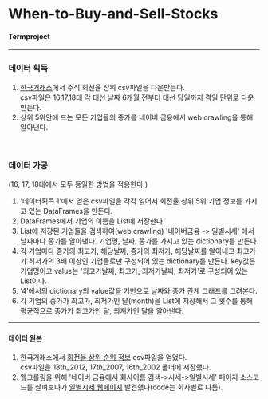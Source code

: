 # When-to-Buy-and-Sell-Stocks
#### Termproject
---
### 데이터 획득
1. [한국거래소](http://www.krx.co.kr/main/main.jsp)에서 주식 회전율 상위 csv파일을 다운받는다.<br>
csv파일은 16,17,18대 각 대선 날짜 6개월 전부터 대선 당일까지 격일 단위로 다운받는다.
2. 상위 5위안에 드는 모든 기업들의 종가를 네이버 금융에서 web crawling을 통해 알아낸다.  
<br>

### 데이터 가공
(16, 17, 18대에서 모두 동일한 방법을 적용한다.)<br>

1. '데이터획득 1'에서 얻은  csv파일을 각각 읽어서 회전율 상위 5위 기업 정보를 가지고 있는 DataFrames을 만든다.
2. DataFrames에서 기업의 이름을 List에 저장한다.
3. List에 저장된 기업들을 검색하여(web crawling) '네이버금융 -> 일별시세' 에서 날짜마다 종가를 알아낸다. 기업명, 날짜, 종가를 가지고 있는 dictionary를 만든다.
4. 각 기업마다 종가의 최고가, 해당날짜, 종가의 최저가, 해당날짜를 알아내고 최고가가 최저가의 3배 이상인 기업들로만 구성되어 있는 dictionary를 만든다. key값은 기업명이고 value는 '최고가날짜, 최고가, 최저가날짜, 최저가'로 구성되어 있는 List이다.
5. '4'에서의 dictionary의 value값을 기반으로 날짜와 종가 관계 그래프를 그려본다.
6. 각 기업의 종가가 최고가, 최저가인 달(month)을 List에 저장해서 그 횟수를 통해 평균적으로 종가가 최고가인 달, 최저가인 달을 알아낸다.
---
#### 데이터 원본
1. 한국거래소에서 [회전율 상위 순위 정보](http://marketdata.krx.co.kr/mdi#document=040403) csv파일을 얻었다.<br>
csv파일을 18th_2012, 17th_2007, 16th_2002 폴더에 저장했다.
2. 웹크롤링을 위해 '네이버 금융에서 회사이름 검색->시세->일별시세' 페이지 소스코드를 살펴보다가 [일별시세 웹페이지](https://finance.naver.com/item/sise_day.nhn?code=047820) 발견했다(code는 회사별로 다름).
